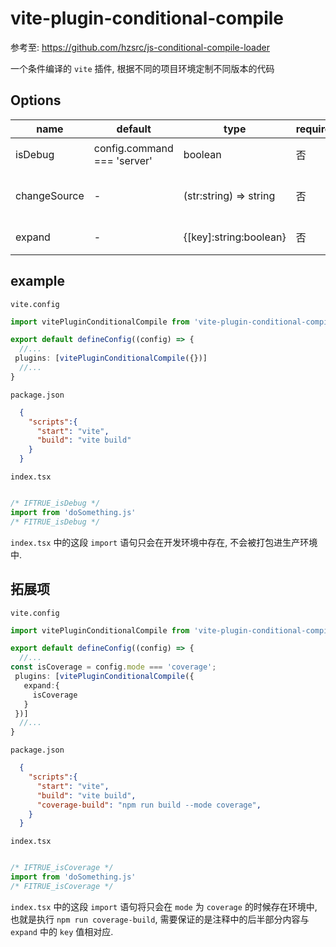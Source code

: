# vite-plugin-conditional-compile

参考至:  <https://github.com/hzsrc/js-conditional-compile-loader>

一个条件编译的 `vite` 插件, 根据不同的项目环境定制不同版本的代码

## Options

name         | default                         | type    |   require        | description
----         | ----                            | ----    |    ----          | ----
isDebug      | config.command === 'server'     | boolean |    否             | 是否为开发环境
changeSource | -                               | (str:string) => string | 否 | 对原代码进行处理的函数
expand       | -                               | {[key]:string:boolean} | 否 | 模式的一些拓展项

## example

`vite.config`

```typescript
import vitePluginConditionalCompile from 'vite-plugin-conditional-compile';

export default defineConfig((config) => {
  //...
 plugins: [vitePluginConditionalCompile({})]
  //...
}

```

`package.json`

```json
  {
    "scripts":{
      "start": "vite",
      "build": "vite build"
    }
  }
```

`index.tsx`

``` typescript

/* IFTRUE_isDebug */
import from 'doSomething.js'
/* FITRUE_isDebug */

```

`index.tsx` 中的这段 `import` 语句只会在开发环境中存在, 不会被打包进生产环境中.

## 拓展项

`vite.config`

```typescript
import vitePluginConditionalCompile from 'vite-plugin-conditional-compile';

export default defineConfig((config) => {
  //...
const isCoverage = config.mode === 'coverage';
 plugins: [vitePluginConditionalCompile({
   expand:{
     isCoverage
   }
 })]
  //...
}

```

`package.json`

```json
  {
    "scripts":{
      "start": "vite",
      "build": "vite build",
      "coverage-build": "npm run build --mode coverage",
    }
  }
```

`index.tsx`

``` typescript

/* IFTRUE_isCoverage */
import from 'doSomething.js'
/* FITRUE_isCoverage */

```

`index.tsx` 中的这段 `import` 语句将只会在 `mode` 为 `coverage` 的时候存在环境中, 也就是执行 `npm run coverage-build`, 需要保证的是注释中的后半部分内容与 `expand` 中的 `key` 值相对应.
